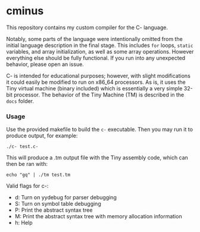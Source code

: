 # cminus
This repository contains my custom compiler for the C- language.

Notably, some parts of the language were intentionally omitted from the initial language description in the final stage.
This includes `for` loops, `static` variables, and array initialization, as well as some array operations.
However everything else should be fully functional. If you run into any unexpected behavior, please open an issue.

C- is intended for educational purposes; however, with slight modifications it could easily be modified to run on x86_64 processors.
As is, it uses the Tiny virtual machine (binary included) which is essentially a very simple 32-bit processor.
The behavior of the Tiny Machine (TM) is described in the `docs` folder.

### Usage

Use the provided makefile to build the `c-` executable.
Then you may run it to produce output, for example:
```
./c- test.c-
```
This will produce a .tm output file with the Tiny assembly code, which can then be ran with:
```
echo "gq" | ./tm test.tm
```
Valid flags for c-:
- d: Turn on yydebug for parser debugging
- S: Turn on symbol table debugging
- P: Print the abstract syntax tree
- M: Print the abstract syntax tree with memory allocation information
- h: Help
